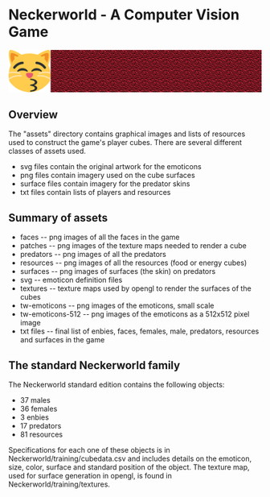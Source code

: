 # Neckerworld - A Computer Vision Game

![Neckerworld Texture Example](textures/1f63d-texture.png)

## Overview

The "assets" directory contains graphical images and lists of resources used to construct the game's player cubes.
There are several different classes of assets used.

* svg files contain the original artwork for the emoticons
* png files contain imagery used on the cube surfaces
* surface files contain imagery for the predator skins
* txt files contain lists of players and resources

## Summary of assets

* faces -- png images of all the faces in the game
* patches -- png images of the texture maps needed to render a cube
* predators -- png images of all the predators
* resources -- png images of all the resources (food or energy cubes)
* surfaces -- png images of surfaces (the skin) on predators
* svg -- emoticon definition files
* textures -- texture maps used by opengl to render the surfaces of the cubes
* tw-emoticons -- png images of the emoticons, small scale
* tw-emoticons-512 -- png images of the emoticons as a 512x512 pixel image
* txt files -- final list of enbies, faces, females, male, predators, resources and surfaces in the game

## The standard Neckerworld family

The Neckerworld standard edition contains the following objects:

* 37 males
* 36 females
*  3 enbies
* 17 predators
* 81 resources

Specifications for each one of these objects is in Neckerworld/training/cubedata.csv and includes details on the emoticon, size, color, surface and standard position of the object.
The texture map, used for surface generation in opengl, is found in Neckerworld/training/textures.

